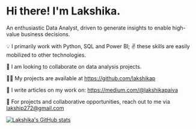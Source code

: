 # Hi there! I'm Lakshika.

An enthusiastic Data Analyst, driven to generate insights to enable high-value business decisions.

:bulb: I primarily work with Python, SQL and Power BI; :v: these skills are easily mobilized to other technologies.

:couple: I am looking to collaborate on data analysis projects.

:woman_technologist: My projects are available at https://github.com/lakshikap

:page_facing_up: I write articles on my work on: https://medium.com/@lakshikapaiva

:link: For projects and collaborative opportunities, reach out to me via lakship272@gmail.com


[![Lakshika's GitHub stats](https://github-readme-stats.vercel.app/api/top-langs?username=lakshikap&hide=html,scss,stylus,blade,jupyter%20notebook,python,css,shell,batchfile,dockerfile,typescript&theme=algolia&show_icons=true)](https://github.com/lakshikap)

